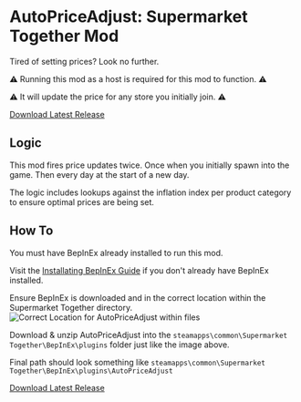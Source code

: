 # AutoPriceAdjust: Supermarket Together Mod
Tired of setting prices? Look no further.

⚠ Running this mod as a host is required for this mod to function. ⚠

⚠ It will update the price for any store you initially join. ⚠

[Download Latest Release](https://github.com/ChatGPTDoesMods/AutoPriceAdjust/releases)

## Logic

This mod fires price updates twice. Once when you initially spawn into the game. Then every day at the start of a new day.

The logic includes lookups against the inflation index per product category to ensure optimal prices are being set.

## How To

You must have BepInEx already installed to run this mod.

Visit the [Installating BepInEx Guide](https://docs.bepinex.dev/articles/user_guide/installation/index.html) if you don't already have BepInEx installed.

Ensure BepInEx is downloaded and in the correct location within the Supermarket Together directory.
![Correct Location for AutoPriceAdjust within files](https://github.com/user-attachments/assets/87f1adb3-d99c-4fc8-b520-ddb1b9e22ef5)

Download & unzip AutoPriceAdjust into the `steamapps\common\Supermarket Together\BepInEx\plugins` folder just like the image above.

Final path should look something like `steamapps\common\Supermarket Together\BepInEx\plugins\AutoPriceAdjust`

[Download Latest Release](https://github.com/ChatGPTDoesMods/AutoPriceAdjust/releases)
